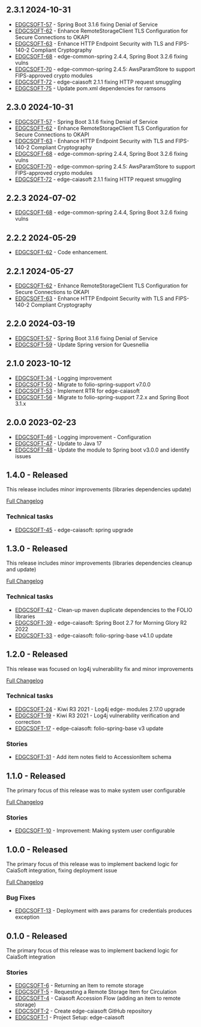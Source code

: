 ## 2.3.1 2024-10-31

* [EDGCSOFT-57](https://folio-org.atlassian.net/browse/EDGCSOFT-57) - Spring Boot 3.1.6 fixing Denial of Service
* [EDGCSOFT-62](https://folio-org.atlassian.net/browse/EDGCSOFT-62) - Enhance RemoteStorageClient TLS Configuration for Secure Connections to OKAPI
* [EDGCSOFT-63](https://folio-org.atlassian.net/browse/EDGCSOFT-63) - Enhance HTTP Endpoint Security with TLS and FIPS-140-2 Compliant Cryptography
* [EDGCSOFT-68](https://folio-org.atlassian.net/browse/EDGCSOFT-68) - edge-common-spring 2.4.4, Spring Boot 3.2.6 fixing vulns
* [EDGCSOFT-70](https://folio-org.atlassian.net/browse/EDGCSOFT-70) - edge-common-spring 2.4.5: AwsParamStore to support FIPS-approved crypto modules
* [EDGCSOFT-72](https://folio-org.atlassian.net/browse/EDGCSOFT-72) - edge-caiasoft 2.1.1 fixing HTTP request smuggling
* [EDGCSOFT-75](https://folio-org.atlassian.net/browse/EDGCSOFT-75) - Update pom.xml dependencies for ramsons

## 2.3.0 2024-10-31

* [EDGCSOFT-57](https://folio-org.atlassian.net/browse/EDGCSOFT-57) - Spring Boot 3.1.6 fixing Denial of Service
* [EDGCSOFT-62](https://folio-org.atlassian.net/browse/EDGCSOFT-62) - Enhance RemoteStorageClient TLS Configuration for Secure Connections to OKAPI
* [EDGCSOFT-63](https://folio-org.atlassian.net/browse/EDGCSOFT-63) - Enhance HTTP Endpoint Security with TLS and FIPS-140-2 Compliant Cryptography
* [EDGCSOFT-68](https://folio-org.atlassian.net/browse/EDGCSOFT-68) - edge-common-spring 2.4.4, Spring Boot 3.2.6 fixing vulns
* [EDGCSOFT-70](https://folio-org.atlassian.net/browse/EDGCSOFT-70) - edge-common-spring 2.4.5: AwsParamStore to support FIPS-approved crypto modules
* [EDGCSOFT-72](https://folio-org.atlassian.net/browse/EDGCSOFT-72) - edge-caiasoft 2.1.1 fixing HTTP request smuggling


## 2.2.3 2024-07-02

* [EDGCSOFT-68](https://issues.folio.org/browse/EDGCSOFT-68) - edge-common-spring 2.4.4, Spring Boot 3.2.6 fixing vulns


## 2.2.2 2024-05-29

* [EDGCSOFT-62](https://issues.folio.org/browse/EDGCSOFT-62) - Code enhancement.

## 2.2.1 2024-05-27

* [EDGCSOFT-62](https://issues.folio.org/browse/EDGCSOFT-62) - Enhance RemoteStorageClient TLS Configuration for Secure Connections to OKAPI
* [EDGCSOFT-63](https://issues.folio.org/browse/EDGCSOFT-63) - Enhance HTTP Endpoint Security with TLS and FIPS-140-2 Compliant Cryptography

## 2.2.0 2024-03-19

* [EDGCSOFT-57](https://issues.folio.org/browse/EDGCSOFT-57) - Spring Boot 3.1.6 fixing Denial of Service
* [EDGCSOFT-59](https://issues.folio.org/browse/EDGCSOFT-59) - Update Spring version for Quesnellia

## 2.1.0 2023-10-12

* [EDGCSOFT-34](https://issues.folio.org/browse/EDGCSOFT-34) - Logging improvement
* [EDGCSOFT-50](https://issues.folio.org/browse/EDGCSOFT-50) - Migrate to folio-spring-support v7.0.0
* [EDGCSOFT-53](https://issues.folio.org/browse/EDGCSOFT-53) - Implement RTR for edge-caiasoft
* [EDGCSOFT-56](https://issues.folio.org/browse/EDGCSOFT-56) - Migrate to folio-spring-support 7.2.x and Spring Boot 3.1.x

## 2.0.0 2023-02-23

* [EDGCSOFT-46](https://issues.folio.org/browse/EDGCSOFT-46) - Logging improvement - Configuration
* [EDGCSOFT-47](https://issues.folio.org/browse/EDGCSOFT-47) - Update to Java 17
* [EDGCSOFT-48](https://issues.folio.org/browse/EDGCSOFT-48) - Update the module to Spring boot v3.0.0 and identify issues


## 1.4.0 - Released

This release includes minor improvements (libraries dependencies update)

[Full Changelog](https://github.com/folio-org/edge-caiasoft/compare/v1.3.0...v1.4.0)

### Technical tasks
* [EDGCSOFT-45](https://issues.folio.org/browse/EDGCSOFT-45) - edge-caiasoft: spring upgrade

## 1.3.0 - Released

This release includes minor improvements (libraries dependencies cleanup and update)

[Full Changelog](https://github.com/folio-org/edge-caiasoft/compare/v1.2.0...v1.3.0)

### Technical tasks
* [EDGCSOFT-42](https://issues.folio.org/browse/EDGCSOFT-42) - Clean-up maven duplicate dependencies to the FOLIO libraries
* [EDGCSOFT-39](https://issues.folio.org/browse/EDGCSOFT-39) - edge-caiasoft: Spring Boot 2.7 for Morning Glory R2 2022
* [EDGCSOFT-33](https://issues.folio.org/browse/EDGCSOFT-33) - edge-caiasoft: folio-spring-base v4.1.0 update

## 1.2.0 - Released

This release was focused on log4j vulnerability fix and minor improvements

[Full Changelog](https://github.com/folio-org/edge-caiasoft/compare/v1.1.0...v1.2.0)

### Technical tasks
* [EDGCSOFT-24](https://issues.folio.org/browse/EDGCSOFT-24) - Kiwi R3 2021 - Log4j edge- modules 2.17.0 upgrade
* [EDGCSOFT-19](https://issues.folio.org/browse/EDGCSOFT-19) - Kiwi R3 2021 - Log4j vulnerability verification and correction
* [EDGCSOFT-17](https://issues.folio.org/browse/EDGCSOFT-17) - edge-caiasoft: folio-spring-base v3 update

### Stories
* [EDGCSOFT-31](https://issues.folio.org/browse/EDGCSOFT-31) - Add item notes field to AccessionItem schema

## 1.1.0 - Released

The primary focus of this release was to make system user configurable

[Full Changelog](https://github.com/folio-org/edge-caiasoft/compare/v1.0.0...v1.1.0)

### Stories
* [EDGCSOFT-10](https://issues.folio.org/browse/EDGCSOFT-10) - Improvement: Making system user configurable

## 1.0.0 - Released

The primary focus of this release was to implement backend logic for CaiaSoft integration, fixing deployment issue

[Full Changelog](https://github.com/folio-org/edge-caiasoft/compare/v0.1.0...v1.0.0)

### Bug Fixes
* [EDGCSOFT-13](https://issues.folio.org/browse/EDGCSOFT-13) - Deployment with aws params for credentials produces exception

## 0.1.0 - Released

The primary focus of this release was to implement backend logic for CaiaSoft integration

### Stories
* [EDGCSOFT-6](https://issues.folio.org/browse/EDGCSOFT-6) - Returning an Item to remote storage
* [EDGCSOFT-5](https://issues.folio.org/browse/EDGCSOFT-5) - Requesting a Remote Storage Item for Circulation
* [EDGCSOFT-4](https://issues.folio.org/browse/EDGCSOFT-4) - Caiasoft Accession Flow (adding an item to remote storage)
* [EDGCSOFT-2](https://issues.folio.org/browse/EDGCSOFT-2) - Create edge-caiasoft GitHub repository
* [EDGCSOFT-1](https://issues.folio.org/browse/EDGCSOFT-1) - Project Setup: edge-caiasoft

